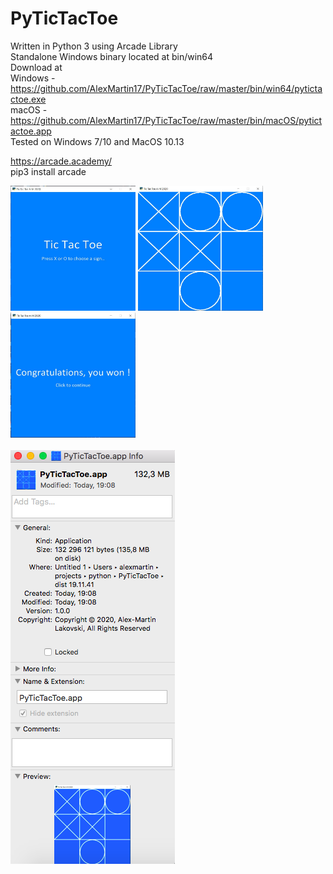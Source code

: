 # PyTicTacToe

Written in Python 3 using Arcade Library<br>
Standalone Windows binary located at bin/win64<br>
Download at<br>
Windows - https://github.com/AlexMartin17/PyTicTacToe/raw/master/bin/win64/pytictactoe.exe<br>
macOS - https://github.com/AlexMartin17/PyTicTacToe/raw/master/bin/macOS/pytictactoe.app<br>
Tested on Windows 7/10 and MacOS 10.13

https://arcade.academy/<br>
pip3 install arcade<br>

<img src="https://raw.githubusercontent.com/AlexMartin17/PyTicTacToe/master/img/img1.JPG" width="200" height="200">  <img src="https://raw.githubusercontent.com/AlexMartin17/PyTicTacToe/master/img/img2.JPG" width="200" height="200">  <img src="https://raw.githubusercontent.com/AlexMartin17/PyTicTacToe/master/img/img3.JPG" width="200" height="200">
<br>
<br>
<img src="https://raw.githubusercontent.com/AlexMartin17/PyTicTacToe/master/img/macos_preview.png">
